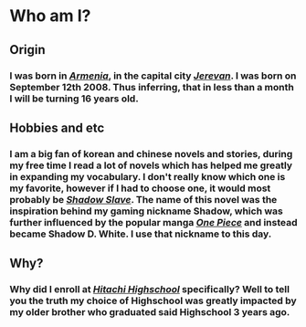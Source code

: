 # Who am I?

## **Origin**
### I was born in [*Armenia*](https://en.wikipedia.org/wiki/Armenia), in the capital city [*Jerevan*](https://en.wikipedia.org/wiki/Jerevan). I was born on September 12th 2008. Thus inferring, that in less than a month I will be turning 16 years old.

## **Hobbies and etc**
### I am a big fan of korean and chinese novels and stories, during my free time I read a lot of novels which has helped me greatly in expanding my vocabulary. I don't really know which one is my favorite, however if I had to choose one, it would most probably be [*Shadow Slave*](https://shadowslave.fandom.com/wiki/Shadow_Slave_Wiki). The name of this novel was the inspiration behind my gaming nickname **Shadow**, which was further influenced by the popular manga [*One Piece*](https://en.wikipedia.org/wiki/One_Piece) and instead became **Shadow D. White**. I use that nickname to this day.

## **Why?**
### Why did I enroll at [*Hitachi Highschool*](https://vasteras.hitachigymnasiet.se/) specifically? Well to tell you the truth my choice of Highschool was greatly impacted by my older brother who graduated said Highschool 3 years ago.
